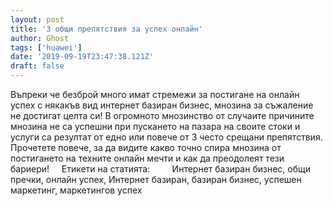 ```yaml
---
layout: post
title: '3 общи препятствия за успех онлайн'
author: Ghost
tags: ['huawei']
date: '2019-09-19T23:47:38.121Z'
draft: false
---
```


Въпреки че безброй много имат стремежи за постигане на онлайн успех с някакъв вид интернет базиран бизнес, мнозина за съжаление не достигат целта си! В огромното мнозинство от случаите причините мнозина не са успешни при пускането на пазара на своите стоки и услуги са резултат от едно или повече от 3 често срещани препятствия. Прочетете повече, за да видите какво точно спира мнозина от постигането на техните онлайн мечти и как да преодолеят тези бариери!     Етикети на статията:         Интернет базиран бизнес, общи пречки, онлайн успех, Интернет базиран, базиран бизнес, успешен маркетинг, маркетингов успех
